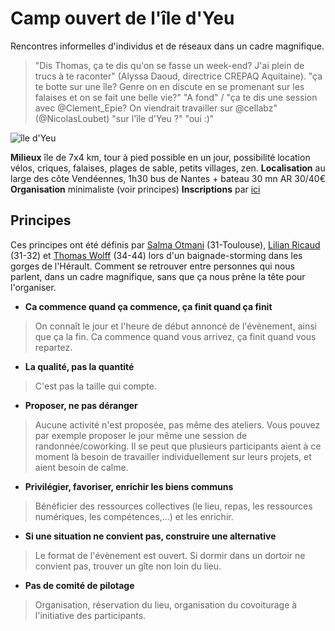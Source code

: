 # Camp ouvert de l'île d'Yeu 

Rencontres informelles d'individus et de réseaux dans un cadre magnifique. 

> "Dis Thomas, ça te dis qu'on se fasse un week-end? J'ai plein de trucs à te raconter" (Alyssa Daoud, directrice CREPAQ Aquitaine). "ça te botte sur une île? Genre on en discute en se promenant sur les falaises et on se fait une belle vie?" "A fond" / "ça te dis une session avec @Clement_Epie? On viendrait travailler sur @cellabz" (@NicolasLoubet) "sur l'île d'Yeu ?" "oui :)"

![île d'Yeu](http://www.vendee-tourisme.com/media/iledyeu4__005704200_1545_27052015.jpg) 

**Milieux** île de 7x4 km, tour à pied possible en un jour, possibilité location vélos, criques, falaises, plages de sable, petits villages, zen.
**Localisation** au large des côte Vendéennes, 1h30 bus de Nantes + bateau 30 mn AR 30/40€
**Organisation** minimaliste (voir principes)
**Inscriptions** par [ici](https://mensuel.framapad.org/p/camp_ouvert_ile_yeu)

## Principes

Ces principes ont été définis par [Salma Otmani](fr.viadeo.com/fr/profile/salma.otmani) (31-Toulouse), [Lilian Ricaud](www.lilianricaud.com) (31-32) et   [Thomas Wolff](http://twitter.com/thom_wolff) (34-44) lors d'un baignade-storming dans les gorges de l'Hérault. Comment se retrouver entre personnes qui nous parlent, dans un cadre magnifique, sans que ça nous prêne la tête pour l'organiser. 

* **Ca commence quand ça commence, ça finit quand ça finit**

> On connaît le jour et l'heure de début annoncé de l'évènement, ainsi que ça la fin. Ca commence quand vous arrivez, ça finit quand vous repartez. 

* **La qualité, pas la quantité**

> C'est pas la taille qui compte.

* **Proposer, ne pas déranger**

> Aucune activité n'est proposée, pas même des ateliers. Vous pouvez par exemple proposer le jour même une session de randonnée/coworking. Il se peut que plusieurs participants aient à ce moment là besoin de travailler individuellement sur leurs projets, et aient besoin de calme.

* **Privilégier, favoriser, enrichir les biens communs**

> Bénéficier des ressources collectives (le lieu, repas, les ressources numériques, les compétences,...) et les enrichir. 

* **Si une situation ne convient pas, construire une alternative**

> Le format de l'évènement est ouvert. Si dormir dans un dortoir ne convient pas, trouver un gîte non loin du lieu. 

* **Pas de comité de pilotage**

> Organisation, réservation du lieu, organisation du covoiturage à l'initiative des participants.

